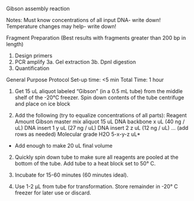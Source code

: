 Gibson assembly reaction

Notes:
Must know concentrations of all input DNA- write down!
Temperature changes may help- write down!

Fragment Preparation
(Best results with fragments greater than 200 bp in length)
1. Design primers
2. PCR amplify
3a. Gel extraction
3b. DpnI digestion
4. Quantification

General Purpose Protocol
Set-up time: <5 min
Total Time: 1 hour

1. Get 15 uL aliquot labeled “Gibson” (in a 0.5 mL tube) from the middle shelf of the -20°C freezer. Spin down contents of the tube centrifuge and place on ice block

2. Add the following (try to equalize concentrations of all parts):
Reagent
Amount
Gibson master mix aliquot
15 uL
DNA backbone
x uL (40 ng / uL)
DNA insert 1
y uL (27 ng / uL)
DNA insert 2 
z uL (12 ng / uL)
...
(add rows as needed)
Molecular grade H2O
5-x-y-z uL*
* Add enough to make 20 uL final volume

2. Quickly spin down tube to make sure all reagents are pooled at the bottom of the tube. Add tube to a heat block set to 50° C.

3. Incubate for 15-60 minutes (60 minutes ideal).

4. Use 1-2 µL from tube for transformation. Store remainder in -20° C freezer for later use or discard.